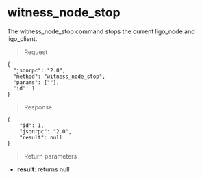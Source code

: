 # witness_node_stop

The witness_node_stop command stops the current ligo_node and ligo_client.

> Request
```
{
  "jsonrpc": "2.0",
  "method": "witness_node_stop",
  "params": [""],
  "id": 1
}
```
>Response

```
{
    "id": 1,
    "jsonrpc": "2.0",
    "result": null
}
```

> Return parameters

- **result**: returns null